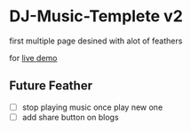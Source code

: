 # DJ-Music-Templete v2

first multiple page desined with alot of feathers

for [live demo](https://mohammed-taysser.github.io/DJ-Music/)

## Future Feather

- [ ] stop playing music once play new one
- [ ] add share button on blogs
